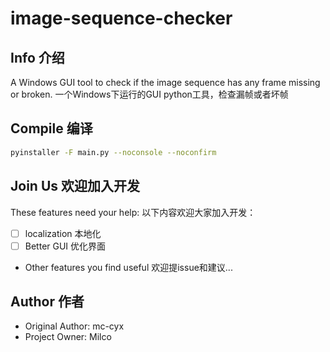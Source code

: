 # image-sequence-checker
## Info 介绍
A Windows GUI tool to check if the image sequence has any frame missing or broken.
一个Windows下运行的GUI python工具，检查漏帧或者坏帧

## Compile 编译
```bash
pyinstaller -F main.py --noconsole --noconfirm
```

## Join Us 欢迎加入开发
These features need your help:
以下内容欢迎大家加入开发：

- [ ] localization 本地化
- [ ] Better GUI 优化界面
- Other features you find useful 欢迎提issue和建议...

## Author 作者
- Original Author: mc-cyx
- Project Owner: Milco

